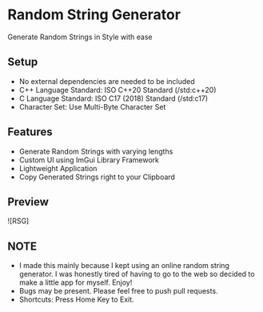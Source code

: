 # Random String Generator
Generate Random Strings in Style with ease

## Setup
* No external dependencies are needed to be included
* C++ Language Standard: ISO C++20 Standard (/std:c++20)
* C Language Standard: ISO C17 (2018) Standard (/std:c17)
* Character Set: Use Multi-Byte Character Set

## Features
* Generate Random Strings with varying lengths
* Custom UI using ImGui Library Framework
* Lightweight Application
* Copy Generated Strings right to your Clipboard

## Preview
![RSG]

## NOTE
* I made this mainly because I kept using an online random string generator. I was honestly tired of having to go to the web so decided to make a little app for myself. Enjoy!
* Bugs may be present. Please feel free to push pull requests.
* Shortcuts: Press Home Key to Exit.